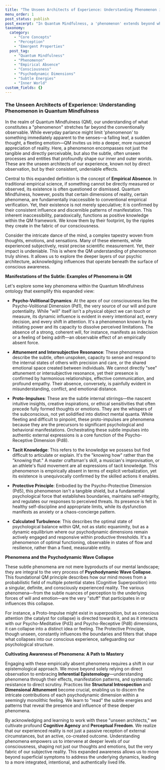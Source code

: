 ```yaml
---
title: "The Unseen Architects of Experience: Understanding Phenomenon in Quantum Mindfulness"
menu_order: 1
post_status: publish
post_excerpt: "In Quantum Mindfulness, a 'phenomenon' extends beyond what is directly observable, delving into the subtle, often unseen processes that profoundly shape our reality. These empirically absent yet powerfully influential forces are known through their consistent effects, inviting a deeper engagement with the architecture of consciousness. Embracing this expanded view unlocks new pathways for self-mastery and intentional living."
taxonomy:
  category:
    - "Core Concepts"
    - "Perception"
    - "Emergent Properties"
  post_tag:
    - "Quantum Mindfulness"
    - "Phenomenon"
    - "Empirical Absence"
    - "Consciousness"
    - "Psychodynamic Dimensions"
    - "Subtle Energies"
    - "Inner World"
custom_fields: {}
---
```


### The Unseen Architects of Experience: Understanding Phenomenon in Quantum Mindfulness

In the realm of Quantum Mindfulness (QM), our understanding of what constitutes a "phenomenon" stretches far beyond the conventionally observable. While everyday parlance might limit 'phenomenon' to something immediately apparent to the senses—a falling leaf, a sudden thought, a fleeting emotion—QM invites us into a deeper, more nuanced appreciation of reality. Here, a phenomenon encompasses not just the tangible and directly perceivable, but also the subtle, often unseen processes and entities that profoundly shape our inner and outer worlds. These are the unseen architects of our experience, known not by direct observation, but by their consistent, undeniable effects.

Central to this expanded definition is the concept of **Empirical Absence**. In traditional empirical science, if something cannot be directly measured or observed, its existence is often questioned or dismissed. Quantum Mindfulness, however, posits that certain dimensions of reality, certain phenomena, are fundamentally inaccessible to conventional empirical verification. Yet, their existence is not merely speculative; it is confirmed by their consistent influence and discernible patterns of manifestation. This inherent inaccessibility, paradoxically, functions as positive knowledge within the QM framework. We know them by their footprint, by the ripples they create in the fabric of our consciousness.

Consider the intricate dance of the mind, a complex tapestry woven from thoughts, emotions, and sensations. Many of these elements, while experienced subjectively, resist precise scientific measurement. Yet, their impact is undeniable. This is where the QM understanding of phenomenon truly shines. It allows us to explore the deeper layers of our psychic architecture, acknowledging influences that operate beneath the surface of conscious awareness.

**Manifestations of the Subtle: Examples of Phenomena in QM**

Let's explore some key phenomena within the Quantum Mindfulness ontology that exemplify this expanded view:

*   **Psycho-Volitional Dynamics**: At the apex of our consciousness lies the Psycho-Volitional Dimension (Pd1), the very source of our will and pure potentiality. While "will" itself isn't a physical object we can touch or measure, its dynamic influence is evident in every intentional act, every decision, and every shift in attention. It's a phenomenon known by its initiating power and its capacity to dissolve perceived limitations. The absence of a strong, coherent will, for instance, manifests as indecision or a feeling of being adrift—an observable effect of an empirically absent force.

*   **Attunement and Intersubjective Resonance**: These phenomena describe the subtle, often unspoken, capacity to sense and respond to the internal states of others with precision and care, or the shared emotional space created between individuals. We cannot directly "see" attunement or intersubjective resonance, yet their presence is confirmed by harmonious relationships, effective communication, and profound empathy. Their absence, conversely, is painfully evident in misunderstanding, conflict, and emotional distance.

*   **Proto-Impulses**: These are the subtle internal stirrings—the nascent intuitive insights, creative inspirations, or ethical sensitivities that often precede fully formed thoughts or emotions. They are the whispers of the subconscious, not yet solidified into distinct mental quanta. While fleeting and difficult to pinpoint, these proto-impulses are phenomena because they are the precursors to significant psychological and behavioral manifestations. Orchestrating these subtle impulses into authentic external expressions is a core function of the Psycho-Receptive Dimension (Pd8).

*   **Tacit Knowledge**: This refers to the knowledge we possess but find difficult to articulate or explain. It's the "knowing how" rather than the "knowing that." A master craftsman's skill, a musician's improvisation, or an athlete's fluid movement are all expressions of tacit knowledge. This phenomenon is empirically absent in terms of explicit verbalization, yet its existence is unequivocally confirmed by the skilled actions it enables.

*   **Protective Principle**: Embodied by the Psycho-Protective Dimension (Pd5), this phenomenon isn't a tangible shield, but a fundamental psychological force that establishes boundaries, maintains self-integrity, and regulates our responses to perceived threats. Its presence is felt in healthy self-discipline and appropriate limits, while its dysfunction manifests as anxiety or a chaos-concierge pattern.

*   **Calculated Turbulence**: This describes the optimal state of psychological balance within QM, not as static equanimity, but as a dynamic equilibrium where our psychodynamic dimensions remain actively engaged and responsive within productive thresholds. It's a phenomenon of optimal functioning, observable in states of flow and resilience, rather than a fixed, measurable entity.

**Phenomena and the Psychodynamic Wave Collapse**

These subtle phenomena are not mere byproducts of our mental landscape; they are integral to the very process of **Psychodynamic Wave Collapse**. This foundational QM principle describes how our mind moves from a probabilistic field of multiple potential states (Cognitive Superposition) into a singular, definite, and consciously experienced reality. The various phenomena—from the subtle nuances of perception to the underlying forces of will and emotion—are the very "stuff" that participates in or influences this collapse.

For instance, a Proto-Impulse might exist in superposition, but as conscious attention (the catalyst for collapse) is directed towards it, and as it interacts with our Psycho-Meditative (Pd3) and Psycho-Receptive (Pd8) dimensions, it can collapse into a distinct idea or feeling. The Protective Principle, though unseen, constantly influences the boundaries and filters that shape what collapses into our conscious experience, safeguarding our psychological structure.

**Cultivating Awareness of Phenomena: A Path to Mastery**

Engaging with these empirically absent phenomena requires a shift in our epistemological approach. We move beyond solely relying on direct observation to embracing **Inferential Epistemology**—understanding phenomena through their effects, manifestation patterns, and systematic resistance to direct scrutiny. Practices like **Structural Introspection** and **Dimensional Attunement** become crucial, enabling us to discern the intricate contributions of each psychodynamic dimension within a seemingly monolithic feeling. We learn to "read" the subtle energies and patterns that reveal the presence and influence of these deeper phenomena.

By acknowledging and learning to work with these "unseen architects," we cultivate profound **Cognitive Agency** and **Perceptual Freedom**. We realize that our experienced reality is not just a passive reception of external circumstances, but an active, co-created outcome. Understanding phenomena empowers us to intervene at deeper levels of our consciousness, shaping not just our thoughts and emotions, but the very fabric of our subjective reality. This expanded awareness allows us to move beyond superficial symptoms to address the underlying dynamics, leading to a more integrated, intentional, and authentically lived life.